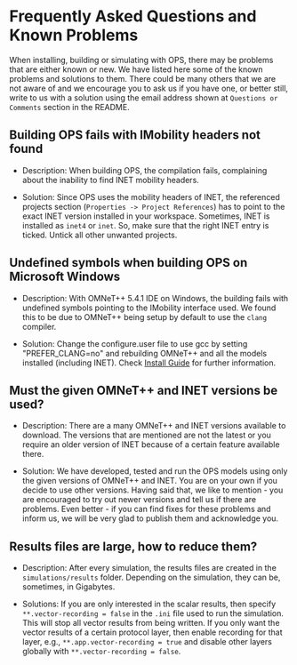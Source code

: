 # Frequently Asked Questions and Known Problems

When installing, building or simulating with OPS, there may be problems that are either known or new. We have listed here some of the known problems and solutions to them. There could be many others that we are not aware of and we encourage you to ask us if you have one, or better still, write to us with a solution using the email address shown at `Questions or Comments` section in the README.


## Building OPS fails with IMobility headers not found

- Description: When building OPS, the compilation fails, complaining about the inability to find INET mobility headers.

- Solution: Since OPS uses the mobility headers of INET, the referenced projects section (`Properties -> Project References`) has to point to the exact INET version installed in your workspace. Sometimes, INET is installed as `inet4` or `inet`. So, make sure that the right INET entry is ticked. Untick all other unwanted projects.  

## Undefined symbols when building OPS on Microsoft Windows

- Description: With OMNeT++ 5.4.1 IDE on Windows, the building fails with undefined symbols pointing to the IMobility interface used. We found this to be due to OMNeT++ being setup by default to use the `clang` compiler. 

- Solution: Change the configure.user file to use gcc by setting "PREFER_CLANG=no" and rebuilding OMNeT++ and all the models installed (including INET). Check [Install Guide](https://www.omnetpp.org/doc/omnetpp/InstallGuide.pdf) for further information.


## Must the given OMNeT++ and INET versions be used?

- Description: There are a many OMNeT++ and INET versions available to download. The versions that are mentioned are not the latest or you require an older version of INET because of a certain feature available there.

- Solution: We have developed, tested and run the OPS models using only the given versions of OMNeT++ and INET. You are on your own if you decide to use other versions. Having said that, we like to mention - you are encouraged to try out newer versions and tell us if there are problems. Even better - if you can find fixes for these problems and inform us, we will be very glad to publish them and acknowledge you.


## Results files are large, how to reduce them?

- Description: After every simulation, the results files are created in the `simulations/results` folder. Depending on the simulation, they can be, sometimes, in Gigabytes. 

- Solutions: If you are only interested in the scalar results, then specify `**.vector-recording = false` in the `.ini` file used to run the simulation. This will stop all vector results from being written. If you only want the vector results of a certain protocol layer, then enable recording for that layer, e.g., `**.app.vector-recording = true` and disable other layers globally with `**.vector-recording = false`.

